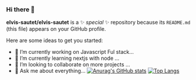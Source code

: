 ### Hi there 👋

**elvis-sautet/elvis-sautet** is a ✨ _special_ ✨ repository because its `README.md` (this file) appears on your GitHub profile.

Here are some ideas to get you started:

- 🔭 I’m currently working on Javascript Ful stack...
- 🌱 I’m currently learning nextjs with node ...
- 👯 I’m looking to collaborate on more projects ...
- 💬 Ask me about everything...
[![Anurag's GitHub stats](https://github-readme-stats.vercel.app/api?username=elvis-sautet)](https://github.com/anuraghazra/github-readme-stats&show_icons=true&theme=radical)
[![Top Langs](https://github-readme-stats.vercel.app/api/top-langs/?username=elvis-sautet)](https://github.com/anuraghazra/github-readme-stats)

